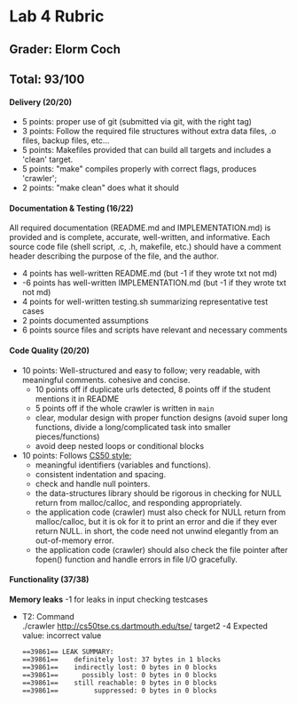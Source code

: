 # Lab 4 Rubric

## Grader: Elorm Coch
## Total: 93/100

#### Delivery (20/20)
 * 5 points: proper use of git (submitted via git, with the right tag)
 * 3 points: Follow the required file structures without extra data files, .o files, backup files, etc...
 * 5 points: Makefiles provided that can build all targets and includes a 'clean' target.
 * 5 points: "make" compiles properly with correct flags, produces 'crawler';
 * 2 points: "make clean" does what it should

#### Documentation & Testing (16/22)
All required documentation (README.md and IMPLEMENTATION.md) is provided and is complete, accurate, well-written, and informative. Each source code file (shell script, .c, .h, makefile, etc.) should have a comment header describing the purpose of the file, and the author.

 * 4 points has well-written README.md (but -1 if they wrote txt not md)
 * -6 points has well-written IMPLEMENTATION.md (but -1 if they wrote txt not md)
 * 4 points for well-written testing.sh summarizing representative test cases
 * 2 points documented assumptions
 * 6 points source files and scripts have relevant and necessary comments

#### Code Quality (20/20)
  * 10 points: Well-structured and easy to follow; very readable, with meaningful comments. cohesive and concise.
    * 10 points off if duplicate urls detected, 8 points off if the student mentions it in README
    * 5 points off if the whole crawler is written in `main`
    * clear, modular design with proper function designs (avoid super long functions, divide a long/complicated task into smaller pieces/functions)
    * avoid deep nested loops or conditional blocks
  * 10 points: Follows [CS50 style](http://www.cs.dartmouth.edu/~cs50/Resources/CodingStyle.html);
    * meaningful identifiers (variables and functions).
    * consistent indentation and spacing.
    * check and handle null pointers.
    * the data-structures library should be rigorous in checking for NULL return from malloc/calloc, and responding appropriately.
    * the application code (crawler) must also check for NULL return from malloc/calloc, but it is ok for it to print an error and die if they ever return NULL. in short, the code need not unwind elegantly from an out-of-memory error.
    * the application code (crawler) should also check the file pointer after fopen() function and handle errors in file I/O gracefully.

#### Functionality (37/38)

**Memory leaks**
-1 for leaks in input checking testcases
* T2:
  Command  
  ./crawler http://cs50tse.cs.dartmouth.edu/tse/ target2 -4
  Expected value: incorrect value
  ```
  ==39861== LEAK SUMMARY:
  ==39861==    definitely lost: 37 bytes in 1 blocks
  ==39861==    indirectly lost: 0 bytes in 0 blocks
  ==39861==      possibly lost: 0 bytes in 0 blocks
  ==39861==    still reachable: 0 bytes in 0 blocks
  ==39861==         suppressed: 0 bytes in 0 blocks
  ```


